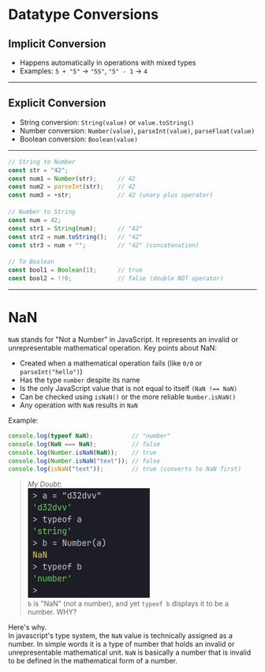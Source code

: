 # Datatype Conversions

## Implicit Conversion
- Happens automatically in operations with mixed types
- Examples: `5 + "5"` → `"55"`, `"5" - 1` → `4`
---
## Explicit Conversion
- String conversion: `String(value)` or `value.toString()`
- Number conversion: `Number(value)`, `parseInt(value)`, `parseFloat(value)`
- Boolean conversion: `Boolean(value)`
---
```javascript
// String to Number
const str = "42";
const num1 = Number(str);      // 42
const num2 = parseInt(str);    // 42
const num3 = +str;             // 42 (unary plus operator)

// Number to String
const num = 42;
const str1 = String(num);      // "42"
const str2 = num.toString();   // "42"
const str3 = num + "";         // "42" (concatenation)

// To Boolean
const bool1 = Boolean(1);      // true
const bool2 = !!0;             // false (double NOT operator)
```
---

# NaN
`NaN` stands for "Not a Number" in JavaScript. It represents an invalid or unrepresentable mathematical operation.
Key points about NaN:

- Created when a mathematical operation fails (like `0/0` or `parseInt("hello")`)
- Has the type `number` despite its name
- Is the only JavaScript value that is not equal to itself `(NaN !== NaN)`
- Can be checked using `isNaN()` or the more reliable `Number.isNaN()`
- Any operation with `NaN` results in `NaN`

Example:
```javascript
console.log(typeof NaN);           // "number"
console.log(NaN === NaN);          // false
console.log(Number.isNaN(NaN));    // true
console.log(Number.isNaN("text")); // false
console.log(isNaN("text"));        // true (converts to NaN first)
```

> *My Doubt*: \
![img.png](NaN.png) \
`b` is "NaN" (not a number), and yet `typeof b` displays it to be a number. WHY?

Here's why. \
In javascript's type system, the `NaN` value is technically assigned as a number. In simple words it is a type of number that holds an invalid or unrepresentable mathematical unit. `NaN` is basically a number that is invalid to be defined in the mathematical form of a number. 
